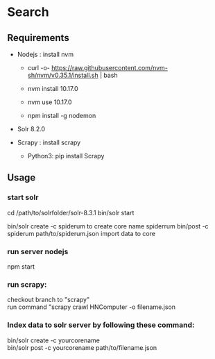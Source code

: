 # Search

## Requirements

- Nodejs : install nvm 
  + curl -o- https://raw.githubusercontent.com/nvm-sh/nvm/v0.35.1/install.sh | bash
  
  + nvm install 10.17.0
  + nvm use 10.17.0
  + npm install -g nodemon
  
- Solr 8.2.0
- Scrapy : install scrapy
  + Python3: pip install Scrapy
 
## Usage

### start solr
  cd /path/to/solrfolder/solr-8.3.1
  bin/solr start

  bin/solr create -c spiderum to create core name spiderrum
  bin/post -c spiderum path/to/spiderum.json import data to core 


### run server nodejs 
  npm start
  
### run scrapy:
 checkout branch to "scrapy" <br/>
 run command "scrapy crawl HNComputer -o filename.json <br/>

### Index data to solr server by following these command:
  bin/solr create -c yourcorename<br/>
  bin/solr post -c yourcorename path/to/filename.json
  
